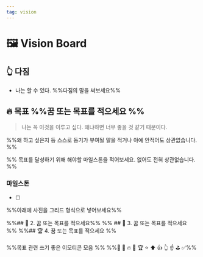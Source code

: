 ```yaml
---
tag: vision
---
```


# 🖼️ Vision Board
## 👆 다짐
- 나는 할 수 있다.  %%다짐의 말을 써보세요%%

## 🔥 목표  %%꿈 또는 목표를 적으세요 %%
>나는 꼭 이것을 이루고 싶다. 왜냐하면 너무 좋을 것 같기 때문이다.

%%왜 하고 싶은지 등 스스로 동기가 부여될 말을 적거나 아예 안적어도 상관없습니다. %%

%% 목표를 달성하기 위해  해야할 마일스톤을 적어보세요. 없어도 전혀 상관없습니다.  %%
### 마일스톤
- [ ] 

%%아래에 사진을 그리드 형식으로 넣어보세요%%

%%## 🚀 2. 꿈 또는 목표를 적으세요%%
%% ## 🚩 3. 꿈 또는 목표를 적으세요 %%
%%## 🏆 4. 꿈 또는 목표를 적으세요 %%

%%목표 관련 쓰기 좋은 이모티콘 모음 %%
%%🚀  🚩 🔥 🎯 🏆 ⭐ ⬆️ 👍 👆 ☝️ ⛳ ✅%%